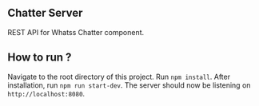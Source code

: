 ## Chatter Server

REST API for Whatss Chatter component.

## How to run ?

Navigate to the root directory of this project.
Run `npm install`.
After installation, run `npm run start-dev`.
The server should now be listening on `http://localhost:8080`.

